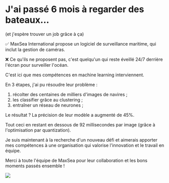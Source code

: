 # J'ai passé 6 mois à regarder des bateaux...

(et j'espère trouver un job grâce à ça)  
  
✅ MaxSea International propose un logiciel de surveillance maritime, qui inclut la gestion de caméras.  
  
❌ Ce qu'ils ne proposent pas, c'est quelqu'un qui reste éveillé 24/7 derrière l'écran pour surveiller l'océan.  
  
C'est ici que mes compétences en machine learning interviennent.  
  
En 3 étapes, j'ai pu résoudre leur problème :  
  
1. récolter des centaines de milliers d'images de navires ;  
2. les classifier grâce au clustering ;  
3. entraîner un réseau de neurones ;  
  
Le résultat ? La précision de leur modèle a augmenté de 45%.  
  
Tout ceci en restant en dessous de 92 millisecondes par image (grâce à l'optimisation par quantization).  
  
Je suis maintenant à la recherche d'un nouveau défi et aimerais apporter mes compétences à une organisation qui valorise l'innovation et le travail en équipe.  
  
Merci à toute l'équipe de MaxSea pour leur collaboration et les bons moments passés ensemble !

![](detected.png)